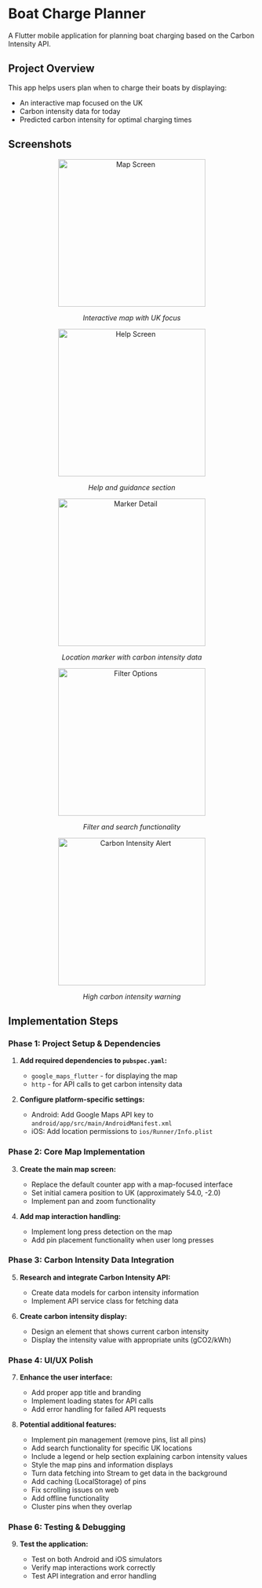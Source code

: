# Boat Charge Planner

A Flutter mobile application for planning boat charging based on the Carbon Intensity API.

## Project Overview

This app helps users plan when to charge their boats by displaying:

- An interactive map focused on the UK
- Carbon intensity data for today
- Predicted carbon intensity for optimal charging times

## Screenshots

<div align="center">
  <img src="map.png" alt="Map Screen" width="300"/>
  <p><em>Interactive map with UK focus</em></p>
  
  <img src="help.png" alt="Help Screen" width="300"/>
  <p><em>Help and guidance section</em></p>
  
  <img src="marker.png" alt="Marker Detail" width="300"/>
  <p><em>Location marker with carbon intensity data</em></p>
  
  <img src="filter.png" alt="Filter Options" width="300"/>
  <p><em>Filter and search functionality</em></p>
  
  <img src="worst.png" alt="Carbon Intensity Alert" width="300"/>
  <p><em>High carbon intensity warning</em></p>
</div>

## Implementation Steps

### Phase 1: Project Setup & Dependencies

1. **Add required dependencies to `pubspec.yaml`:**

   - `google_maps_flutter` - for displaying the map
   - `http` - for API calls to get carbon intensity data

2. **Configure platform-specific settings:**
   - Android: Add Google Maps API key to `android/app/src/main/AndroidManifest.xml`
   - iOS: Add location permissions to `ios/Runner/Info.plist`

### Phase 2: Core Map Implementation

3. **Create the main map screen:**

   - Replace the default counter app with a map-focused interface
   - Set initial camera position to UK (approximately 54.0, -2.0)
   - Implement pan and zoom functionality

4. **Add map interaction handling:**
   - Implement long press detection on the map
   - Add pin placement functionality when user long presses

### Phase 3: Carbon Intensity Data Integration

5. **Research and integrate Carbon Intensity API:**

   - Create data models for carbon intensity information
   - Implement API service class for fetching data

6. **Create carbon intensity display:**
   - Design an element that shows current carbon intensity
   - Display the intensity value with appropriate units (gCO2/kWh)

### Phase 4: UI/UX Polish

7. **Enhance the user interface:**

   - Add proper app title and branding
   - Implement loading states for API calls
   - Add error handling for failed API requests

8. **Potential additional features:**
    - Implement pin management (remove pins, list all pins)
    - Add search functionality for specific UK locations
    - Include a legend or help section explaining carbon intensity values
    - Style the map pins and information displays
    - Turn data fetching into Stream to get data in the background
    - Add caching (LocalStorage) of pins
    - Fix scrolling issues on web
    - Add offline functionality
    - Cluster pins when they overlap

### Phase 6: Testing & Debugging

9. **Test the application:**

    - Test on both Android and iOS simulators
    - Verify map interactions work correctly
    - Test API integration and error handling
